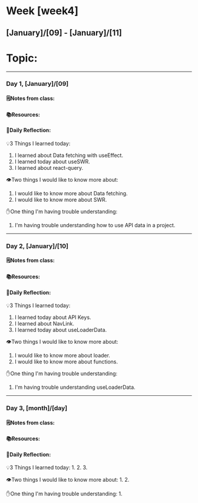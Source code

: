 # Week [week4]
## [January]/[09] - [January]/[11]

# Topic:

___

### Day 1, [January]/[09]

#### 🗒️Notes from class:

#### 📚Resources:


#### 💭Daily Reflection:

💡3 Things I learned today:
1. I learned about Data fetching with useEffect.
2. I learned today about useSWR.
3. I learned about react-query.

👁️Two things I would like to know more about:
1. I would like to know more about Data fetching.
2. I would like to know more about SWR.

✋One thing I'm having trouble understanding:
1. I'm having trouble understanding how to use API data in a project.


___

### Day 2, [January]/[10] 

#### 🗒️Notes from class:

#### 📚Resources:


#### 💭Daily Reflection:

💡3 Things I learned today:
1. I learned today about API Keys.
2. I learned about NavLink.
3. I learned today about useLoaderData.

👁️Two things I would like to know more about:
1. I would like to know more about loader.
2. I would like to know more about functions.

✋One thing I'm having trouble understanding:
1. I'm having trouble understanding useLoaderData.

___

### Day 3, [month]/[day]
#### 🗒️Notes from class:

#### 📚Resources:


#### 💭Daily Reflection:

💡3 Things I learned today:
1. 
2. 
3. 

👁️Two things I would like to know more about:
1. 
2. 

✋One thing I'm having trouble understanding:
1. 
 

